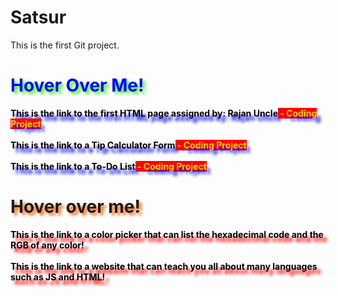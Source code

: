 # Satsur
This is the first Git project.
<html>
<style>
  #ProjectLinks {
    color: blue;
    text-shadow: 4px 4px 4px #39ff14;
    transition: transform 2s ease;
  }
  #ProjectLinks:hover {
    text-shadow: 4px 4px 4px blue;
    cursor: not-allowed;
    transform: scale(1.3);
  }
  .CodeLink {
    text-shadow: 6px 7px 4px blue;
    font-weight: bold;
  }
  .CodeLink:link {
    color: black;
    text-decoration: none;
  }
  .CodeLink:visited {
    color: purple;
    text-decoration: none;
  }
  .CodeLink:hover {
    color: red;
    cursor: pointer;
    text-decoration: underline;
  }
  .CodeLink:active {
    color: blue;
    text-decoration: underline;
  }
  .CodeLink::after {
    content: " - Coding Project";
    color: gold;
    background-color: red;
  }
  #OtherLinks {
    text-shadow: 4px 4px 4px #fe6603;
    transition: transform 2s ease;
  }
  #OtherLinks:hover {
    text-shadow: 4px 4px 4px red;
    cursor: not-allowed;
    transform: scale(1.3);
  }
  .UsefulWebsiteLink {
    text-shadow: 6px 7px 4px red;
    font-weight: bold;
  }
  .UsefulWebsiteLink:link {
    color: black;
    text-decoration: none;
  }
  .UsefulWebsiteLink:visited {
    color: purple;
    text-decoration: none;
  }
  .UsefulWebsiteLink:hover {
    color: red;
    cursor: pointer;
    text-decoration: underline;
  }
  .UsefulWebsiteLink:active {
    color: blue;
    text-decoration: underline;
  }
</style>
<body>
<h1 id="ProjectLinks">Hover Over Me!</h1>
<a class="CodeLink" href="https://satsur.github.io/Satsur/form.html">This is the link to the first HTML page assigned by: Rajan Uncle</a><br><br>
<a class="CodeLink" href="https://satsur.github.io/Satsur/Tip%20Calculator%20Code.html">This is the link to a Tip Calculator Form</a><br><br>
<a class="CodeLink" href="https://satsur.github.io/Satsur/ToDoList.html">This is the link to a To-Do List</a>
<h1 id="OtherLinks">Hover over me!</h1>
<a class="UsefulWebsiteLink" href="https://htmlcolorcodes.com/">This is the link to a color picker that can list the hexadecimal code and the RGB of any color!</a><br><br>
<a class="UsefulWebsiteLink" href="https://www.w3schools.com/">This is the link to a website that can teach you all about many languages such as JS and HTML!</a>

<script>
  ProjectLinks.onmouseover = function(){
    document.getElementById("ProjectLinks").innerHTML = "Project Links!";
  }
  OtherLinks.onmouseover = function(){
    document.getElementById("OtherLinks").innerHTML = "Other Useful Links";
  }

</script>
</body>
</html>
